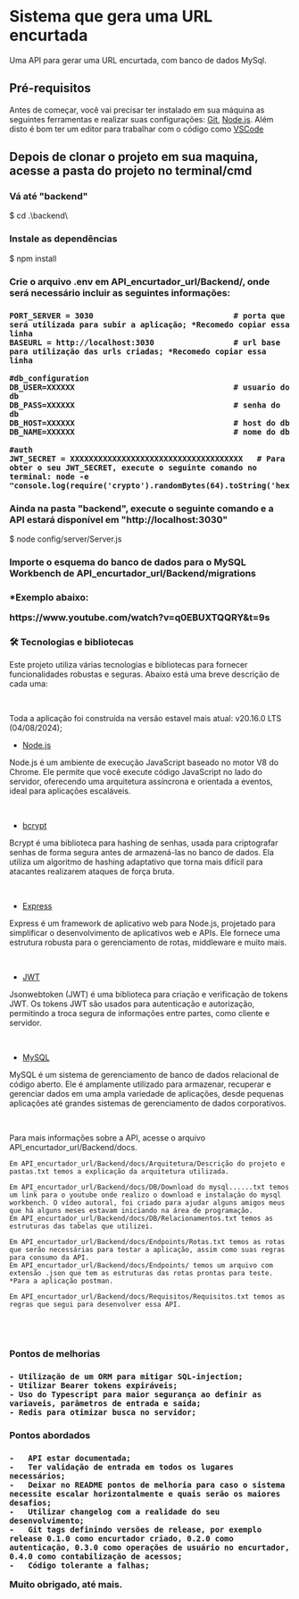 <h1>Sistema que gera uma URL encurtada</h1>
<p>Uma API para gerar uma URL encurtada, com banco de dados MySql.</p>

<h2>Pré-requisitos</h2>
<p>
Antes de começar, você vai precisar ter instalado em sua máquina as seguintes ferramentas e realizar suas configurações: <a href="https://git-scm.com">Git</a>, <a href="https://nodejs.org/en/">Node.js</a>. 
Além disto é bom ter um editor para trabalhar com o código como <a href="https://code.visualstudio.com/">VSCode</a>
</p>

<h2>Depois de clonar o projeto em sua maquina, acesse a pasta do projeto no terminal/cmd</h2>

<h3>Vá até "backend"</h3>
$ cd .\backend\

<h3>Instale as dependências</h3>
$ npm install

<h3>Crie o arquivo .env em API_encurtador_url/Backend/, onde será necessário incluir as seguintes informações:<h3>
<p>
    
    PORT_SERVER = 3030                              # porta que será utilizada para subir a aplicação; *Recomedo copiar essa linha
    BASEURL = http://localhost:3030                 # url base para utilização das urls criadas; *Recomedo copiar essa linha

    #db_configuration
    DB_USER=XXXXXX                                  # usuario do db
    DB_PASS=XXXXXX                                  # senha do db 
    DB_HOST=XXXXXX                                  # host do db
    DB_NAME=XXXXXX                                  # nome do db

    #auth
    JWT_SECRET = XXXXXXXXXXXXXXXXXXXXXXXXXXXXXXXXXXXXX   # Para obter o seu JWT_SECRET, execute o seguinte comando no terminal: node -e "console.log(require('crypto').randomBytes(64).toString('hex'))"
<p>

<h3>Ainda na pasta "backend", execute o seguinte comando e a API estará disponível em "http://localhost:3030"</h3>
$ node config/server/Server.js

<h3>Importe o esquema do banco de dados para o MySQL Workbench de API_encurtador_url/Backend/migrations<h3>

<p>*Exemplo abaixo:<p>
<p>https://www.youtube.com/watch?v=q0EBUXTQQRY&t=9s<p>

<h3>🛠 Tecnologias e bibliotecas</h3>
<p>Este projeto utiliza várias tecnologias e bibliotecas para fornecer funcionalidades robustas e seguras. Abaixo está uma breve descrição de cada uma:</p>
<br>

<p>Toda a aplicação foi construída na versão estavel mais atual: v20.16.0 LTS (04/08/2024);<p>

- [Node.js](https://nodejs.org/en)
<p>Node.js é um ambiente de execução JavaScript baseado no motor V8 do Chrome. Ele permite que você execute código JavaScript no lado do servidor, oferecendo uma arquitetura assíncrona e orientada a eventos, ideal para aplicações escaláveis.<p>
<br>

- [bcrypt](https://www.npmjs.com/package/bcrypt)
<p>Bcrypt é uma biblioteca para hashing de senhas, usada para criptografar senhas de forma segura antes de armazená-las no banco de dados. Ela utiliza um algoritmo de hashing adaptativo que torna mais difícil para atacantes realizarem ataques de força bruta.<p>
<br>

- [Express](https://expressjs.com/)
<p>Express é um framework de aplicativo web para Node.js, projetado para simplificar o desenvolvimento de aplicativos web e APIs. Ele fornece uma estrutura robusta para o gerenciamento de rotas, middleware e muito mais.<p>
<br>

- [JWT](https://www.npmjs.com/package/jsonwebtoken)
<p>Jsonwebtoken (JWT) é uma biblioteca para criação e verificação de tokens JWT. Os tokens JWT são usados para autenticação e autorização, permitindo a troca segura de informações entre partes, como cliente e servidor.<p>
<br>

- [MySQL](https://www.npmjs.com/package/jsonwebtoken)
<p>MySQL é um sistema de gerenciamento de banco de dados relacional de código aberto. Ele é amplamente utilizado para armazenar, recuperar e gerenciar dados em uma ampla variedade de aplicações, desde pequenas aplicações até grandes sistemas de gerenciamento de dados corporativos.<p>
<br>

<P>Para mais informações sobre a API, acesse o arquivo API_encurtador_url/Backend/docs.<P>

<P>
    
    Em API_encurtador_url/Backend/docs/Arquitetura/Descrição do projeto e pastas.txt temos a explicação da arquitetura utilizada.

    Em API_encurtador_url/Backend/docs/DB/Download do mysql......txt temos um link para o youtube onde realizo o download e instalação do mysql workbench. O vídeo autoral, foi criado para ajudar alguns amigos meus que há alguns meses estavam iniciando na área de programação.
    Em API_encurtador_url/Backend/docs/DB/Relacionamentos.txt temos as estruturas das tabelas que utilizei.
    
    Em API_encurtador_url/Backend/docs/Endpoints/Rotas.txt temos as rotas que serão necessárias para testar a aplicação, assim como suas regras para consumo da API.
    Em API_encurtador_url/Backend/docs/Endpoints/ temos um arquivo com extensão .json que tem as estruturas das rotas prontas para teste. *Para a aplicação postman.

    Em API_encurtador_url/Backend/docs/Requisitos/Requisitos.txt temos as regras que segui para desenvolver essa API.
<P>


<br>

<br>

<h3>Pontos de melhorias<h3>
<p>
    
    - Utilização de um ORM para mitigar SQL-injection;
    - Utilizar Bearer tokens expiráveis;
    - Uso do Typescript para maior segurança ao definir as variaveis, parâmetros de entrada e saída;
    - Redis para otimizar busca no servidor;
<p>

<h3>Pontos abordados<h3>
<p>

    -   API estar documentada;
    -   Ter validação de entrada em todos os lugares necessários;
    -   Deixar no README pontos de melhoria para caso o sistema necessite escalar horizontalmente e quais serão os maiores desafios;
    -   Utilizar changelog com a realidade do seu desenvolvimento;
    -   Git tags definindo versões de release, por exemplo release 0.1.0 como encurtador criado, 0.2.0 como autenticação, 0.3.0 como operações de usuário no encurtador, 0.4.0 como contabilização de acessos;
    -   Código tolerante a falhas;
<p>


<P>Muito obrigado, até mais.<P>
